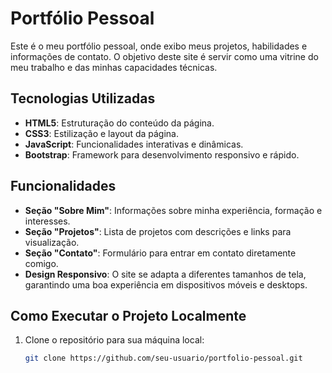 # Portfólio Pessoal

Este é o meu portfólio pessoal, onde exibo meus projetos, habilidades e informações de contato. O objetivo deste site é servir como uma vitrine do meu trabalho e das minhas capacidades técnicas.

## Tecnologias Utilizadas

- **HTML5**: Estruturação do conteúdo da página.
- **CSS3**: Estilização e layout da página.
- **JavaScript**: Funcionalidades interativas e dinâmicas.
- **Bootstrap**: Framework para desenvolvimento responsivo e rápido.

## Funcionalidades

- **Seção "Sobre Mim"**: Informações sobre minha experiência, formação e interesses.
- **Seção "Projetos"**: Lista de projetos com descrições e links para visualização.
- **Seção "Contato"**: Formulário para entrar em contato diretamente comigo.
- **Design Responsivo**: O site se adapta a diferentes tamanhos de tela, garantindo uma boa experiência em dispositivos móveis e desktops.

## Como Executar o Projeto Localmente

1. Clone o repositório para sua máquina local:
   ```bash
   git clone https://github.com/seu-usuario/portfolio-pessoal.git
